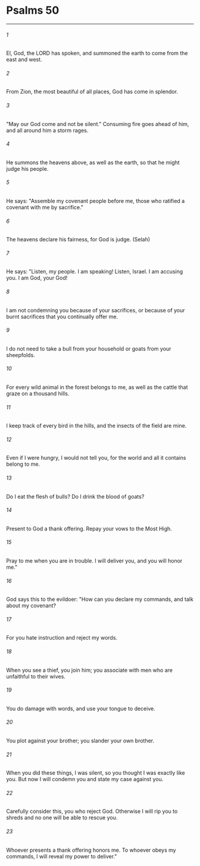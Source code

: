 # Psalms 50
***



###### 1 
El, God, the LORD has spoken, and summoned the earth to come from the east and west. 

###### 2 
From Zion, the most beautiful of all places, God has come in splendor. 

###### 3 
"May our God come and not be silent." Consuming fire goes ahead of him, and all around him a storm rages. 

###### 4 
He summons the heavens above, as well as the earth, so that he might judge his people. 

###### 5 
He says: "Assemble my covenant people before me, those who ratified a covenant with me by sacrifice." 

###### 6 
The heavens declare his fairness, for God is judge. (Selah) 

###### 7 
He says: "Listen, my people. I am speaking! Listen, Israel. I am accusing you. I am God, your God! 

###### 8 
I am not condemning you because of your sacrifices, or because of your burnt sacrifices that you continually offer me. 

###### 9 
I do not need to take a bull from your household or goats from your sheepfolds. 

###### 10 
For every wild animal in the forest belongs to me, as well as the cattle that graze on a thousand hills. 

###### 11 
I keep track of every bird in the hills, and the insects of the field are mine. 

###### 12 
Even if I were hungry, I would not tell you, for the world and all it contains belong to me. 

###### 13 
Do I eat the flesh of bulls? Do I drink the blood of goats? 

###### 14 
Present to God a thank offering. Repay your vows to the Most High. 

###### 15 
Pray to me when you are in trouble. I will deliver you, and you will honor me." 

###### 16 
God says this to the evildoer: "How can you declare my commands, and talk about my covenant? 

###### 17 
For you hate instruction and reject my words. 

###### 18 
When you see a thief, you join him; you associate with men who are unfaithful to their wives. 

###### 19 
You do damage with words, and use your tongue to deceive. 

###### 20 
You plot against your brother; you slander your own brother. 

###### 21 
When you did these things, I was silent, so you thought I was exactly like you. But now I will condemn you and state my case against you. 

###### 22 
Carefully consider this, you who reject God. Otherwise I will rip you to shreds and no one will be able to rescue you. 

###### 23 
Whoever presents a thank offering honors me. To whoever obeys my commands, I will reveal my power to deliver."

